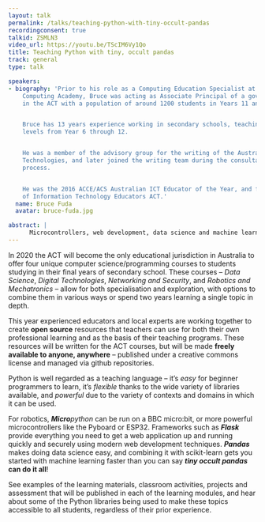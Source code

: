```yaml
---
layout: talk
permalink: /talks/teaching-python-with-tiny-occult-pandas
recordingconsent: true
talkid: ZSMLN3
video_url: https://youtu.be/TScIM6Vy1Qo
title: Teaching Python with tiny, occult pandas
track: general
type: talk

speakers:
- biography: 'Prior to his role as a Computing Education Specialist at the Australian
    Computing Academy, Bruce was acting as Associate Principal of a government college
    in the ACT with a population of around 1200 students in Years 11 and 12.


    Bruce has 13 years experience working in secondary schools, teaching all years
    levels from Year 6 through 12.


    He was a member of the advisory group for the writing of the Australian Curriculum:
    Technologies, and later joined the writing team during the consultation and review
    process.


    He was the 2016 ACCE/ACS Australian ICT Educator of the Year, and founding President
    of Information Technology Educators ACT.'
  name: Bruce Fuda
  avatar: bruce-fuda.jpg

abstract: | 
      Microcontrollers, web development, data science and machine learning – with Python you really can do it all, and soon every teacher and student in the ACT will have the curriculum, resources and support they need to do amazing things with a great programming language!
---
```


In 2020 the ACT will become the only educational jurisdiction in Australia to offer four unique computer science/programming courses to students studying in their final years of secondary school. These courses – *Data Science*, *Digital Technologies*, *Networking and Security*, and *Robotics and Mechatronics* – allow for both specialisation and exploration, with options to combine them in various ways or spend two years learning a single topic in depth.

This year experienced educators and local experts are working together to create **open source** resources that teachers can use for both their own professional learning and as the basis of their teaching programs. These resources will be written for the ACT courses, but will be made **freely available to anyone, anywhere** – published under a creative commons license and managed via github repositories.

Python is well regarded as a teaching language – it’s *easy* for beginner programmers to learn, it’s *flexible* thanks to the wide variety of libraries available, and *powerful* due to the variety of contexts and domains in which it can be used.

For robotics, _**Micro**python_ can be run on a BBC micro:bit, or more powerful microcontrollers like the Pyboard or ESP32. Frameworks such as ***Flask*** provide everything you need to get a web application up and running quickly and securely using modern web development techniques. ***Pandas*** makes doing data science easy, and combining it with scikit-learn gets you started with machine learning faster than you can say **_tiny occult pandas_ can do it all**!

See examples of the learning materials, classroom activities, projects and assessment that will be published in each of the learning modules, and hear about some of the Python libraries being used to make these topics accessible to all students, regardless of their prior experience.
